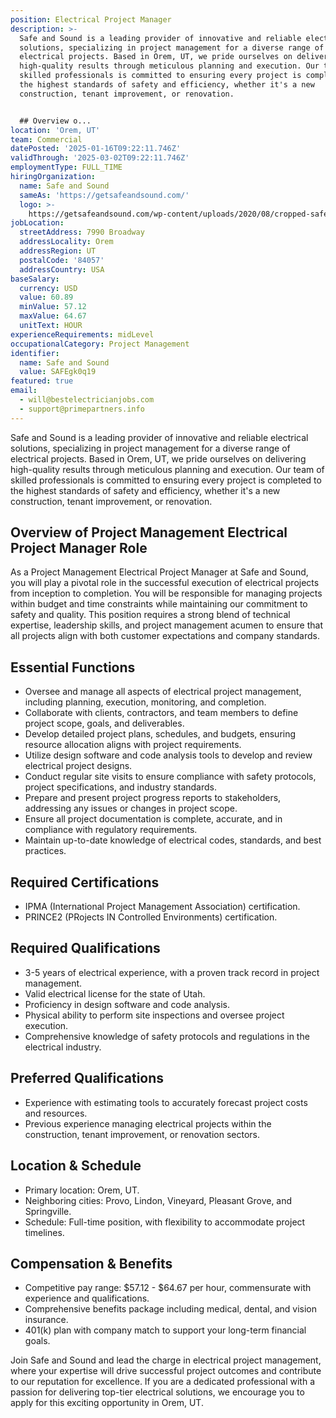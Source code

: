 ```yaml
---
position: Electrical Project Manager
description: >-
  Safe and Sound is a leading provider of innovative and reliable electrical
  solutions, specializing in project management for a diverse range of
  electrical projects. Based in Orem, UT, we pride ourselves on delivering
  high-quality results through meticulous planning and execution. Our team of
  skilled professionals is committed to ensuring every project is completed to
  the highest standards of safety and efficiency, whether it's a new
  construction, tenant improvement, or renovation.


  ## Overview o...
location: 'Orem, UT'
team: Commercial
datePosted: '2025-01-16T09:22:11.746Z'
validThrough: '2025-03-02T09:22:11.746Z'
employmentType: FULL_TIME
hiringOrganization:
  name: Safe and Sound
  sameAs: 'https://getsafeandsound.com/'
  logo: >-
    https://getsafeandsound.com/wp-content/uploads/2020/08/cropped-safe-and-sound-logo-460.png
jobLocation:
  streetAddress: 7990 Broadway
  addressLocality: Orem
  addressRegion: UT
  postalCode: '84057'
  addressCountry: USA
baseSalary:
  currency: USD
  value: 60.89
  minValue: 57.12
  maxValue: 64.67
  unitText: HOUR
experienceRequirements: midLevel
occupationalCategory: Project Management
identifier:
  name: Safe and Sound
  value: SAFEgk0q19
featured: true
email:
  - will@bestelectricianjobs.com
  - support@primepartners.info
---
```




Safe and Sound is a leading provider of innovative and reliable electrical solutions, specializing in project management for a diverse range of electrical projects. Based in Orem, UT, we pride ourselves on delivering high-quality results through meticulous planning and execution. Our team of skilled professionals is committed to ensuring every project is completed to the highest standards of safety and efficiency, whether it's a new construction, tenant improvement, or renovation.

## Overview of Project Management Electrical Project Manager Role

As a Project Management Electrical Project Manager at Safe and Sound, you will play a pivotal role in the successful execution of electrical projects from inception to completion. You will be responsible for managing projects within budget and time constraints while maintaining our commitment to safety and quality. This position requires a strong blend of technical expertise, leadership skills, and project management acumen to ensure that all projects align with both customer expectations and company standards.

## Essential Functions

- Oversee and manage all aspects of electrical project management, including planning, execution, monitoring, and completion.
- Collaborate with clients, contractors, and team members to define project scope, goals, and deliverables.
- Develop detailed project plans, schedules, and budgets, ensuring resource allocation aligns with project requirements.
- Utilize design software and code analysis tools to develop and review electrical project designs.
- Conduct regular site visits to ensure compliance with safety protocols, project specifications, and industry standards.
- Prepare and present project progress reports to stakeholders, addressing any issues or changes in project scope.
- Ensure all project documentation is complete, accurate, and in compliance with regulatory requirements.
- Maintain up-to-date knowledge of electrical codes, standards, and best practices.

## Required Certifications

- IPMA (International Project Management Association) certification.
- PRINCE2 (PRojects IN Controlled Environments) certification.

## Required Qualifications

- 3-5 years of electrical experience, with a proven track record in project management.
- Valid electrical license for the state of Utah.
- Proficiency in design software and code analysis.
- Physical ability to perform site inspections and oversee project execution.
- Comprehensive knowledge of safety protocols and regulations in the electrical industry.

## Preferred Qualifications

- Experience with estimating tools to accurately forecast project costs and resources.
- Previous experience managing electrical projects within the construction, tenant improvement, or renovation sectors.

## Location & Schedule

- Primary location: Orem, UT.
- Neighboring cities: Provo, Lindon, Vineyard, Pleasant Grove, and Springville.
- Schedule: Full-time position, with flexibility to accommodate project timelines.

## Compensation & Benefits

- Competitive pay range: $57.12 - $64.67 per hour, commensurate with experience and qualifications.
- Comprehensive benefits package including medical, dental, and vision insurance.
- 401(k) plan with company match to support your long-term financial goals.

Join Safe and Sound and lead the charge in electrical project management, where your expertise will drive successful project outcomes and contribute to our reputation for excellence. If you are a dedicated professional with a passion for delivering top-tier electrical solutions, we encourage you to apply for this exciting opportunity in Orem, UT.
